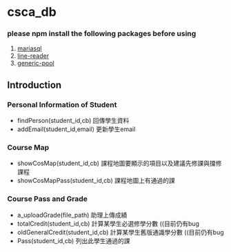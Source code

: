 # csca_db
### please npm install the following packages before using
1. [mariasql](https://github.com/mscdex/node-mariasql)
2. [line-reader](https://github.com/nickewing/line-reader)
3. [generic-pool](https://github.com/coopernurse/node-pool)

## Introduction

### Personal Information of Student
* findPerson(student_id,cb) 回傳學生資料
* addEmail(student_id,email) 更新學生email

### Course Map
* showCosMap(student_id,cb) 課程地圖要顯示的項目以及建議先修課與擋修課程
* showCosMapPass(student_id,cb) 課程地圖上有通過的課

### Course Pass and Grade
* a_uploadGrade(file_path) 助理上傳成績
* totalCredit(student_id,cb) 計算某學生必選修學分數  ((目前仍有bug
* oldGeneralCredit(student_id,cb) 計算某學生舊版通識學分數 ((目前仍有bug
* Pass(student_id,cb) 列出此學生通過的課
